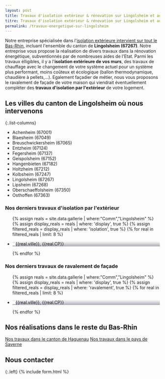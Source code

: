 ```yaml
---
layout: post
title: Travaux d'isolation extérieur & rénovation sur Lingolsheim et aux alentours
titre: Travaux d'isolation extérieur & rénovation sur Lingolsheim et aux alentours
permalink: /travaux-energetique-sur-lingolsheim
---
```

Notre entreprise spécialisée dans l'[isolation extérieure intervient sur tout le Bas-Rhin](/isolation-extérieure/), incluant l'ensemble du canton de <strong>Lingolsheim (67267)</strong>. 
Notre entreprise vous propose la réalisation de divers travaux dans la rénovation énergétique, subventionnés par de nombreuses aides de l'Etat.
Parmi les travaux élligibles, il y a l'<strong>isolation extérieure de vos murs</strong>, des travaux de chauffage avec le changement de votre système actuel pour un système plus performant, moins coûteux et écologique (ballon thermodynamique, chaudière à pellets,...). Egalement façadier de métier, nous vous proposons le ravalement de façade de votre maison qui viendrait éventuellement compléter des <strong>travaux d'isolation par l'extérieur</strong> de votre logement.

## Les villes du canton de Lingolsheim où nous intervenons

{:.list-columns}
- Achenheim (67001) 
- Blaesheim (67049) 
- Breuschwickersheim (67065) 
- Entzheim (67124) 
- Fegersheim (67137) 
- Geispolsheim (67152) 
- Hangenbieten (67182) 
- Holtzheim (67212) 
- Kolbsheim (67247) 
- Lingolsheim (67267) 
- Lipsheim (67268) 
- Oberschaeffolsheim (67350) 
- Osthoffen (67363)  


### Nos derniers travaux d'isolation par l'extérieur
  <ul class="grid four">
    {% assign reals = site.data.gallerie | where:"Comm","Lingolsheim" %}
    {% assign display_reals = reals | where: 'display', true %}
    {% assign filtered_reals = display_reals | where: 'isolation', true %}
    {% for real in filtered_reals | limit: 8 %}
      <li class="item-grid realisation" onclick="closebox()" style="background-image: linear-gradient(0deg, rgba(2,0,36,0.3197872899159664) 0%, rgba(255,255,255,0) 100%),url(../assets/images/realisations/{{real.img}});" data-image="{{real.img}}" data-ville="{{real.ville}}" data-cp="{{real.CP}}">
        <img src="../assets/images/realisations/{{real.img}}" alt="travaux de rénovation de façade à {{real.ville}}" style="display: none;">
        <p><img src="../assets/images/icones/map-marker.png" width="10">{{real.ville}}, {{real.CP}}</p>
      </li>
    {% endfor %}
  </ul>

### Nos derniers travaux de ravalement de façade
  <ul class="grid four">
    {% assign reals = site.data.gallerie | where:"Comm","Lingolsheim" %}
    {% assign display_reals = reals | where: 'display', true %}
    {% assign filtered_reals = display_reals | where: 'ravalement', true %}
    {% for real in filtered_reals | limit: 8 %}
      <li class="item-grid realisation" onclick="closebox()" style="background-image: linear-gradient(0deg, rgba(2,0,36,0.3197872899159664) 0%, rgba(255,255,255,0) 100%),url(../assets/images/realisations/{{real.img}});" data-image="{{real.img}}" data-ville="{{real.ville}}" data-cp="{{real.CP}}">
        <img src="../assets/images/realisations/{{real.img}}" alt="travaux de rénovation de façade à {{real.ville}}" style="display: none;">
        <p><img src="../assets/images/icones/map-marker.png" width="10">{{real.ville}}, {{real.CP}}</p>
      </li>
    {% endfor %}
  </ul>

## Nos réalisations dans le reste du Bas-Rhin
[Nos travaux dans le canton de Haguenau](/travaux-energetique-sur-haguenau)
[Nos travaux dans le pays de Saverne](/travaux-energetique-sur-saverne)
## Nous contacter
{:.left}
{% include form.html %}